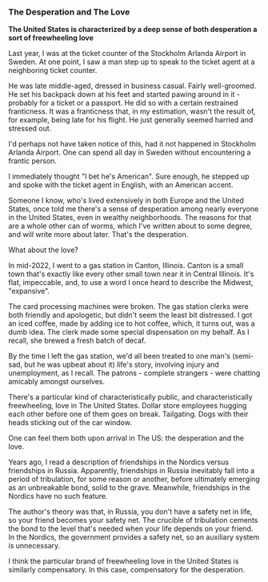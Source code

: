### The Desperation and The Love

<p><b>The United States is characterized by a deep sense of both desperation a sort of freewheeling love</b></p>

<p>Last year, I was at the ticket counter of the Stockholm Arlanda Airport in Sweden.
At one point, I saw a man step up to speak to the ticket agent at a neighboring ticket counter.</p>

<p>He was late middle-aged, dressed in business casual. Fairly well-groomed.
He set his backpack down at his feet and started pawing around in it - probably for a ticket or a passport.
He did so with a certain restrained franticness.
It was a franticness that, in my estimation, wasn't the result of, for example, being late for his flight. He just generally seemed harried and stressed out.</p>

<p>I'd perhaps not have taken notice of this, had it not happened in Stockholm Arlanda Airport.
One can spend all day in Sweden without encountering a frantic person.</p>

<p>I immediately thought "I bet he's American".
Sure enough, he stepped up and spoke with the ticket agent in English, with an American accent.</p>

<p>Someone I know, who's lived extensively in both Europe and the United States, once told me there's a sense of desperation among nearly everyone in the United States, even in wealthy neighborhoods. 
The reasons for that are a whole other can of worms, which I've written about to some degree, and will write more about later.
That's the desperation.</p>

<p>What about the love?</p>

<p>In mid-2022, I went to a gas station in Canton, Illinois.
Canton is a small town that's exactly like every other small town near it in Central Illinois.
It's flat, impeccable, and, to use a word I once heard to describe the Midwest, "expansive".</p>

<p>The card processing machines were broken.
The gas station clerks were both friendly and apologetic, but didn't seem the least bit distressed.
I got an iced coffee, made by adding ice to hot coffee, which, it turns out, was a dumb idea.
The clerk made some special dispensation on my behalf.
As I recall, she brewed a fresh batch of decaf.</p>

<p>By the time I left the gas station, we'd all been treated to one man's (semi-sad, but he was upbeat about it) life's story, involving injury and unemployment, as I recall.
The patrons - complete strangers - were chatting amicably amongst ourselves.</p>

<p>There's a particular kind of characteristically public, and characteristically freewheeling, love in The United States.
Dollar store employees hugging each other before one of them goes on break.
Tailgating. Dogs with their heads sticking out of the car window.</p>

<p>One can feel them both upon arrival in The US: the desperation and the love.</p>

<p>Years ago, I read a description of friendships in the Nordics versus friendships in Russia.
Apparently, friendships in Russia inevitably fall into a period of tribulation, for some reason or another, before ultimately emerging as an unbreakable bond, solid to the grave.  
Meanwhile, friendships in the Nordics have no such feature.</p>

<p>The author's theory was that, in Russia, you don't have a safety net in life, so your friend becomes your safety net.
The crucible of tribulation cements the bond to the level that's needed when your life depends on your friend.
In the Nordics, the government provides a safety net, so an auxiliary system is unnecessary.</p>

<p>I think the particular brand of freewheeling love in the United States is similarly compensatory.
In this case, compensatory for the desperation.</p>
